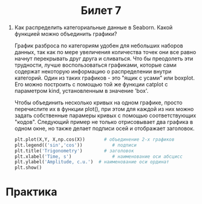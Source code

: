 <h1 align='center'>Билет 7</h1>

1. Как распределить категориальные данные в Seaborn. Какой функцией можно объединить графики?

    График разброса по категориям удобен для небольших наборов данных, так как по мере увеличения количества точек они все равно начнут перекрывать друг друга и сливаться. Что бы преодолеть эти трудности, лучше воспользоваться графиками, которые сами содержат некоторую информацию о распределении внутри категорий. Один из таких графиков - это "ящик с усами" или boxplot. Его можно построить с помощью той же функции catplot с параметром kind, установленным в значение 'box'.

    Чтобы объединить несколько кривых на одном графике, просто перечислите их в функции plot(), при этом для каждой из них можно задать собственные парамеры кривых с помощью соответствующих "кодов". Следующий пример не только отрисовывает два графика в одном окне, но также делает подписи осей и отображает заголовок.

    ```python
    plt.plot(X,Y, X,np.cos(X))       # объединение 2-х графиков
    plt.legend(('sin','cos'))           # подписи
    plt.title('Trigonometry')        # заголовок
    plt.xlabel('Time, s')               # наименование оси абсцисс
    plt.ylabel('Amplitude, c.u.')  # наименование оси ординат
    plt.show()
    ```

# Практика

